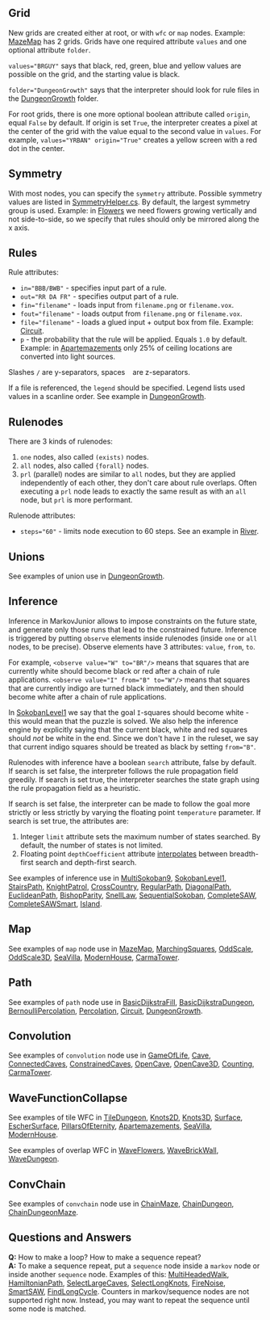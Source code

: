 ## Grid
New grids are created either at root, or with `wfc` or `map` nodes. Example: [MazeMap](models/MazeMap.xml) has 2 grids. Grids have one required attribute `values` and one optional attribute `folder`.

`values="BRGUY"` says that black, red, green, blue and yellow values are possible on the grid, and the starting value is black.

`folder="DungeonGrowth"` says that the interpreter should look for rule files in the [DungeonGrowth](resources/rules/DungeonGrowth/) folder.

For root grids, there is one more optional boolean attribute called `origin`, equal `False` by default. If origin is set `True`, the interpreter creates a pixel at the center of the grid with the value equal to the second value in `values`. For example, `values="YRBAN" origin="True"` creates a yellow screen with a red dot in the center.



## Symmetry
With most nodes, you can specify the `symmetry` attribute. Possible symmetry values are listed in [SymmetryHelper.cs](source/SymmetryHelper.cs). By default, the largest symmetry group is used. Example: in [Flowers](models/Flowers.xml) we need flowers growing vertically and not side-to-side, so we specify that rules should only be mirrored along the x axis.



## Rules
Rule attributes:
* `in="BBB/BWB"` - specifies input part of a rule.
* `out="RR DA FR"` - specifies output part of a rule.
* `fin="filename"` - loads input from `filename.png` or `filename.vox`.
* `fout="filename"` - loads output from `filename.png` or `filename.vox`.
* `file="filename"` - loads a glued input + output box from file. Example: [Circuit](models/Circuit.xml).
* `p` - the probability that the rule will be applied. Equals `1.0` by default. Example: in [Apartemazements](models/Apartemazements.xml) only 25% of ceiling locations are converted into light sources.

Slashes `/` are y-separators, spaces ` ` are z-separators.

If a file is referenced, the `legend` should be specified. Legend lists used values in a scanline order. See example in [DungeonGrowth](models/DungeonGrowth.xml).



## Rulenodes
There are 3 kinds of rulenodes:
1. `one` nodes, also called `(exists)` nodes.
2. `all` nodes, also called `{forall}` nodes.
3. `prl` (parallel) nodes are similar to `all` nodes, but they are applied independently of each other, they don't care about rule overlaps. Often executing a `prl` node leads to exactly the same result as with an `all` node, but `prl` is more performant.

Rulenode attributes:
* `steps="60"` - limits node execution to 60 steps. See an example in [River](models/River.xml).



## Unions
See examples of union use in [DungeonGrowth](models/DungeonGrowth.xml).



## Inference
Inference in MarkovJunior allows to impose constraints on the future state, and generate only those runs that lead to the constrained future. Inference is triggered by putting `observe` elements inside rulenodes (inside `one` or `all` nodes, to be precise). Observe elements have 3 attributes: `value`, `from`, `to`.

For example, `<observe value="W" to="BR"/>` means that squares that are currently white should become black or red after a chain of rule applications. `<observe value="I" from="B" to="W"/>` means that squares that are currently indigo are turned black immediately, and then should become white after a chain of rule applications.

In [SokobanLevel1](models/SokobanLevel1.xml) we say that the goal `I`-squares should become white - this would mean that the puzzle is solved. We also help the inference engine by explicitly saying that the current black, white and red squares should *not* be white in the end. Since we don't have `I` in the ruleset, we say that current indigo squares should be treated as black by setting `from="B"`.

Rulenodes with inference have a boolean `search` attribute, false by default. If search is set false, the interpreter follows the rule propagation field greedily. If search is set true, the interpreter searches the state graph using the rule propagation field as a heuristic.

If search is set false, the interpreter can be made to follow the goal more strictly or less strictly by varying the floating point `temperature` parameter. If search is set true, the attributes are:
1. Integer `limit` attribute sets the maximum number of states searched. By default, the number of states is not limited.
2. Floating point `depthCoefficient` attribute [interpolates](https://github.com/mxgmn/MarkovJunior/blob/4e64162f00203f5b5753af100af0dab8d72ce805/source/Search.cs#L269) between breadth-first search and depth-first search.

See examples of inference use in [MultiSokoban9](models/MultiSokoban9.xml), [SokobanLevel1](models/SokobanLevel1.xml), [StairsPath](models/StairsPath.xml), [KnightPatrol](models/KnightPatrol.xml), [CrossCountry](models/CrossCountry.xml), [RegularPath](models/RegularPath.xml), [DiagonalPath](models/DiagonalPath.xml), [EuclideanPath](models/EuclideanPath.xml), [BishopParity](models/BishopParity.xml), [SnellLaw](models/SnellLaw.xml), [SequentialSokoban](models/SequentialSokoban.xml), [CompleteSAW](models/CompleteSAW.xml), [CompleteSAWSmart](models/CompleteSAWSmart.xml), [Island](models/Island.xml).



## Map
See examples of `map` node use in [MazeMap](models/MazeMap.xml), [MarchingSquares](models/MarchingSquares.xml), [OddScale](models/OddScale.xml), [OddScale3D](models/OddScale3D.xml), [SeaVilla](models/SeaVilla.xml), [ModernHouse](models/ModernHouse.xml), [CarmaTower](models/CarmaTower.xml).



## Path
See examples of `path` node use in [BasicDijkstraFill](models/BasicDijkstraFill.xml), [BasicDijkstraDungeon](models/BasicDijkstraDungeon.xml), [BernoulliPercolation](models/BernoulliPercolation.xml), [Percolation](models/Percolation.xml), [Circuit](models/Circuit.xml), [DungeonGrowth](models/DungeonGrowth.xml).



## Convolution
See examples of `convolution` node use in [GameOfLife](models/GameOfLife.xml), [Cave](models/Cave.xml), [ConnectedCaves](models/ConnectedCaves.xml), [ConstrainedCaves](models/ConstrainedCaves.xml), [OpenCave](models/OpenCave.xml), [OpenCave3D](models/OpenCave3D.xml), [Counting](models/Counting.xml), [CarmaTower](models/CarmaTower.xml).



## WaveFunctionCollapse
See examples of tile WFC in [TileDungeon](models/TileDungeon.xml), [Knots2D](models/Knots2D.xml), [Knots3D](models/Knots3D.xml), [Surface](models/Surface.xml), [EscherSurface](models/EscherSurface.xml), [PillarsOfEternity](models/PillarsOfEternity.xml), [Apartemazements](models/Apartemazements.xml), [SeaVilla](models/SeaVilla.xml), [ModernHouse](models/ModernHouse.xml).

See examples of overlap WFC in [WaveFlowers](models/WaveFlowers.xml), [WaveBrickWall](models/WaveBrickWall.xml), [WaveDungeon](models/WaveDungeon.xml).



## ConvChain
See examples of `convchain` node use in [ChainMaze](models/ChainMaze.xml), [ChainDungeon](models/ChainDungeon.xml), [ChainDungeonMaze](models/ChainDungeonMaze.xml).



## Questions and Answers
**Q:** How to make a loop? How to make a sequence repeat?<br/>
**A:** To make a sequence repeat, put a `sequence` node inside a `markov` node or inside another `sequence` node. Examples of this: [MultiHeadedWalk](models/MultiHeadedWalk.xml), [HamiltonianPath](models/HamiltonianPath.xml), [SelectLargeCaves](models/SelectLargeCaves.xml), [SelectLongKnots](models/SelectLongKnots.xml), [FireNoise](models/FireNoise.xml), [SmartSAW](models/SmartSAW.xml), [FindLongCycle](models/FindLongCycle.xml). Counters in markov/sequence nodes are not supported right now. Instead, you may want to repeat the sequence until some node is matched.
